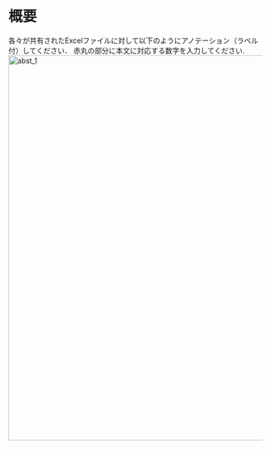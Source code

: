 # 概要  
各々が共有されたExcelファイルに対して以下のようにアノテーション（ラベル付）してください．
赤丸の部分に本文に対応する数字を入力してください.
<img width="763" alt="abst_1" src="https://user-images.githubusercontent.com/71800351/125406266-9ae21d00-e3f3-11eb-9a41-7afc4b5ce94d.png">




